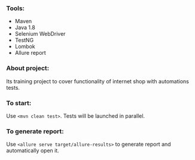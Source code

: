 ### Tools:
- Maven
- Java 1.8
- Selenium WebDriver
- TestNG
- Lombok
- Allure report

### About project:
Its training project to cover functionality of internet shop with automations tests.

### To start: 
Use `<mvn clean test>`. Tests will be launched in parallel.

### To generate report:
Use `<allure serve target/allure-results>` to generate report and automatically open it.


